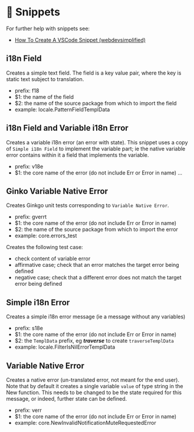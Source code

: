 # 🐷 Snippets

For further help with snippets see:

- [How To Create A VSCode Snippet (webdevsimplified)](https://blog.webdevsimplified.com/2022-03/vscode-snippet/)

## i18n Field

Creates a simple text field. The field is a key value pair, where the key is static text subject to translation.

- prefix: f18
- $1: the name of the field
- $2: the name of the source package from which to import the field
- example: locale.PatternFieldTemplData

## i18n Field and Variable i18n Error

Creates a variable i18n error (an error with state). This snippet uses a copy of `Simple i18n Field` to implement the variable part; ie the native variable error contains within it a field that implements the variable.

- prefix: v18e
- $1: the core name of the error (do not include Err or Error in name)
...

## Ginko Variable Native Error

Creates Ginkgo unit tests corresponding to `Variable Native Error`.

- prefix: gverrt
- $1: the core name of the error (do not include Err or Error in name)
- $2: the name of the source package from which to import the error
- example: core.errors_test

Creates the following test case:

- check content of variable error
- affirmative case; check that an error matches the target error being defined
- negative case; check that a different error does not match the target error being defined

## Simple i18n Error

Creates a simple i18n error message (ie a message without any variables)

- prefix: s18e
- $1: the core name of the error (do not include Err or Error in name)
- $2: the `TemplData` prefix, eg ___traverse___ to create `traverseTemplData`
- example: locale.FilterIsNilErrorTemplData

## Variable Native Error

Creates a native error (un-translated error, not meant for the end user). Note that by default it creates a single variable `value` of type string in the New function. This needs to be changed to be the state required for this message, or indeed, further state can be defined.

- prefix: verr
- $1: the core name of the error (do not include Err or Error in name)
- example: core.NewInvalidNotificationMuteRequestedError
